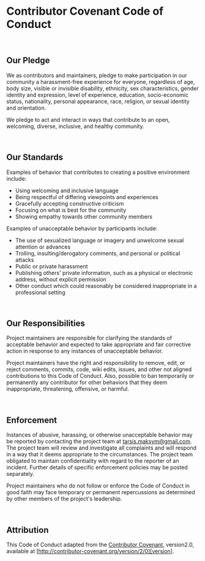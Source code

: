 # Contributor Covenant Code of Conduct

<br/>

## Our Pledge

We as contributors and maintainers, pledge to make participation in our community a harassment-free experience for everyone, regardless of age, body size, visible or invisible disability, ethnicity, sex characteristics, gender identity and expression, level of experience, education, socio-economic status, nationality, personal appearance, race, religion, or sexual identity and orientation.

We pledge to act and interact in ways that contribute to an open, welcoming, diverse, inclusive, and healthy community.

<br/>

## Our Standards

Examples of behavior that contributes to creating a positive environment include:

- Using welcoming and inclusive language
- Being respectful of differing viewpoints and experiences
- Gracefully accepting constructive criticism
- Focusing on what is best for the community
- Showing empathy towards other community members

Examples of unacceptable behavior by participants include:

- The use of sexualized language or imagery and unwelcome sexual attention or advances
- Trolling, insulting/derogatory comments, and personal or political attacks
- Public or private harassment
- Publishing others' private information, such as a physical or electronic address, without explicit permission
- Other conduct which could reasonably be considered inappropriate in a professional setting

<br/>

## Our Responsibilities

Project maintainers are responsible for clarifying the standards of acceptable behavior and expected to take appropriate and fair corrective action in response to any instances of unacceptable behavior.

Project maintainers have the right and responsibility to remove, edit, or reject comments, commits, code, wiki edits, issues, and other not aligned contributions to this Code of Conduct. Also, possible to ban temporarily or permanently any contributor for other behaviors that they deem inappropriate, threatening, offensive, or harmful.

<br/>

## Enforcement

Instances of abusive, harassing, or otherwise unacceptable behavior may be reported by contacting the project team at tarsis.maksym@gmail.com. The project team will review and investigate all complaints and will respond in a way that it deems appropriate to the circumstances. The project team obligated to maintain confidentiality with regard to the reporter of an incident. Further details of specific enforcement policies may be posted separately.

Project maintainers who do not follow or enforce the Code of Conduct in good faith may face temporary or permanent repercussions as determined by other members of the project's leadership.

<br/>

## Attribution

This Code of Conduct adapted from the [Contributor Covenant][homepage], version2.0, available at [http://contributor-covenant.org/version/2/0][version].

[homepage]: http://contributor-covenant.org
[version]: http://contributor-covenant.org/version/2/0
